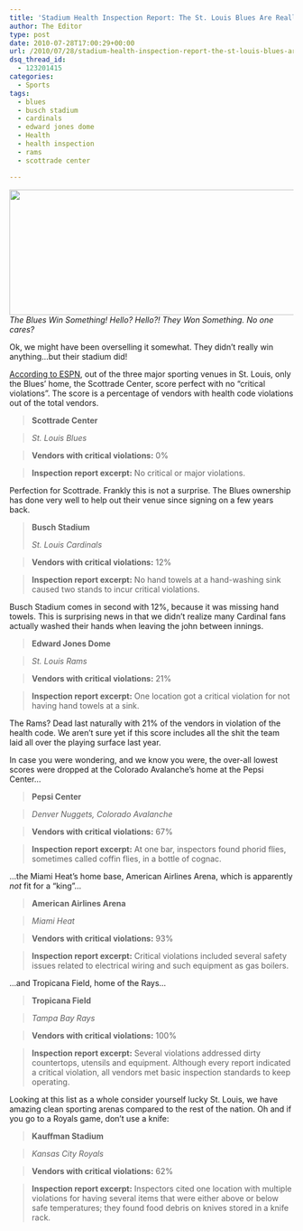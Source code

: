 ```yaml
---
title: 'Stadium Health Inspection Report: The St. Louis Blues Are Really Clean'
author: The Editor
type: post
date: 2010-07-28T17:00:29+00:00
url: /2010/07/28/stadium-health-inspection-report-the-st-louis-blues-are-really-clean/
dsq_thread_id:
  - 123201415
categories:
  - Sports
tags:
  - blues
  - busch stadium
  - cardinals
  - edward jones dome
  - Health
  - health inspection
  - rams
  - scottrade center

---
```

_<a rel="attachment wp-att-5909" href="http://punchingkitty.com/2010/07/28/stadium-health-inspection-report-the-st-louis-blues-are-really-clean/ballpark_vendor/"><img class="aligncenter size-full wp-image-5909" title="ballpark_vendor" src="http://media.punchingkitty.com/wordpress/2010/07/ballpark_vendor.jpg" alt="" width="600" height="222" /></a>The Blues Win Something! Hello? Hello?! They Won Something. No one cares?_

Ok, we might have been overselling it somewhat. They didn&#8217;t really win anything&#8230;but their stadium did!

<a href="http://sports.espn.go.com/espn/otl/news/story?id=5401646" target="_blank">According to ESPN</a>, out of the three major sporting venues in St. Louis, only the Blues&#8217; home, the Scottrade Center, score perfect with no &#8220;critical violations&#8221;. The score is a percentage of vendors with health code violations out of the total vendors.

> **Scottrade Center**
  
> _St. Louis Blues_
  
> **Vendors with critical violations:** 0%
  
> **Inspection report excerpt:** No critical or major violations.

Perfection for Scottrade. Frankly this is not a surprise. The Blues ownership has done very well to help out their venue since signing on a few years back.

> **Busch Stadium** 
> 
> _St. Louis Cardinals_
  
> **Vendors with critical violations:** 12%
  
> **Inspection report excerpt:** No hand towels at a hand-washing sink caused two stands to incur critical violations.

Busch Stadium comes in second with 12%, because it was missing hand towels. This is surprising news in that we didn&#8217;t realize many Cardinal fans actually washed their hands when leaving the john between innings.

> **Edward Jones Dome**
  
> _St. Louis Rams_
  
> **Vendors with critical violations:** 21%
  
> **Inspection report excerpt:** One location got a critical violation for not having hand towels at a sink.

The Rams? Dead last naturally with 21% of the vendors in violation of the health code. We aren&#8217;t sure yet if this score includes all the shit the team laid all over the playing surface last year.

In case you were wondering, and we know you were, the over-all lowest scores were dropped at the Colorado Avalanche&#8217;s home at the Pepsi Center&#8230;

> **Pepsi Center**
  
> _Denver Nuggets, Colorado Avalanche_
  
> **Vendors with critical violations:** 67%
  
> **Inspection report excerpt:** At one bar, inspectors found phorid flies, sometimes called coffin flies, in a bottle of cognac.

&#8230;the Miami Heat&#8217;s home base, American Airlines Arena, which is apparently _not_ fit for a &#8220;king&#8221;&#8230;

> **American Airlines Arena**
  
> _Miami Heat_
  
> **Vendors with critical violations:** 93%
  
> **Inspection report excerpt:** Critical violations included several safety issues related to electrical wiring and such equipment as gas boilers.

&#8230;and Tropicana Field, home of the Rays&#8230;

> **Tropicana Field** 
  
> _Tampa Bay Rays_
  
> **Vendors with critical violations:** 100%
  
> **Inspection report excerpt:** Several violations addressed dirty countertops, utensils and equipment. Although every report indicated a critical violation, all vendors met basic inspection standards to keep operating.

Looking at this list as a whole consider yourself lucky St. Louis, we have amazing clean sporting arenas compared to the rest of the nation. Oh and if you go to a Royals game, don&#8217;t use a knife:

> **Kauffman Stadium** 
  
> _Kansas City Royals_
  
> **Vendors with critical violations:** 62%
  
> **Inspection report excerpt:** Inspectors cited one location with multiple violations for having several items that were either above or below safe temperatures; they found food debris on knives stored in a knife rack.